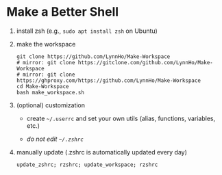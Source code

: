 # Make a Better Shell
1. install zsh (e.g., `sudo apt install zsh` on Ubuntu)
2. make the workspace

    ```console
    git clone https://github.com/LynnHo/Make-Workspace
    # mirror: git clone https://gitclone.com/github.com/LynnHo/Make-Workspace
    # mirror: git clone https://ghproxy.com/https://github.com/LynnHo/Make-Workspace
    cd Make-Workspace
    bash make_workspace.sh
    ```

3. (optional) customization

   + create `~/.userrc` and set your own utils (alias, functions, variables, etc.)
  
   + *do not edit `~/.zshrc`*

5. manually update (.zshrc is automatically updated every day)

    ```console
    update_zshrc; rzshrc; update_workspace; rzshrc
    ```
